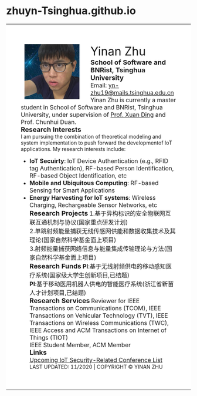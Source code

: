 # zhuyn-Tsinghua.github.io
<TABLE align="center">
<TR>
<center>
<TD width="800" valign="center" bgcolor="ffffff" style="padding:40px">

<p><img border="0" src="yinan.jpg" height="150" align="left" style="border: 0px solid #FFFFFF; padding-left: 10px; padding-right: 30px; padding-top: 0px; padding-bottom: 1px">
  <font size=6>Yinan Zhu</font>
<br>
<font size=4><b>School of Software and BNRist, Tsinghua University</b></font>
<br>
<font size=3>Email: <a href="yn-zhu19@mails.tsinghua.edu.cn">yn-zhu19@mails.tsinghua.edu.cn</a></font>
<br>
<font size=3>Yinan Zhu is currently a master student in School of Software and BNRist, Tsinghua University, under supervision of <a href="http://www.thss.tsinghua.edu.cn/publish/soft/3641/2019/20190823084735761189149/20190823084735761189149_.html">Prof. Xuan Ding</a> and Prof. Chunhui Duan.</font>
<br>
<font size=4><b>Research Interests</b></font>
<br>
I am pursuing the combination of theoretical modeling and system implementation to push forward the developmentof IoT applications. My research interests include:
<ul>
  <li><font size=3><b>IoT Secuirty</b>: IoT Device Authentication (e.g., RFID tag Authentication), RF-based Person Identification, RF-based Object Identification, etc</font><br>
  <li><font size=3><b>Mobile and Ubiquitous Computing</b>: RF-based Sensing for Smart Applications</font><br>
  <li><font size=3><b>Energy Harvesting for IoT systems</b>: Wireless Charging, Rechargeable Sensor Networks, etc</font>
<br>
<font size=4><b>Research Projects</b></font>
<font size=3>1.基于异构标识的安全物联网互联互通机制与协议(国家重点研发计划)</font><br>
<font size=3>2.单跳射频能量捕获无线传感网供能和数据收集技术及其理论(国家自然科学基金面上项目)</font><br>
<font size=3>3.射频能量捕获网络信息与能量集成传输理论与方法(国家自然科学基金面上项目)</font>
<br>
<font size=4><b>Research Funds</b></font>
<font size=3><b>PI</b>:基于无线射频供电的移动感知医疗系统(国家级大学生创新项目,已结题)</font><br>
<font size=3><b>PI</b>:基于移动医用机器人供电的智能医疗系统(浙江省新苗人才计划项目,已结题)</font>
<br>
<font size=4><b>Research Services</b></font>
<font size=3>Reviewer for IEEE Transactions on Communications (TCOM), IEEE Transactions on Vehicular Technology (TVT), IEEE Transactions on Wireless Communications (TWC), IEEE Access and ACM Transactions on Internet of Things (TIOT)</font>
<br>
<font size=3>IEEE Student Member, ACM Member</font>
<br>  
<font size=4><b>Links</b></font> 
<br>  
<font size=3><a href="https://zhuyn-tsinghua.github.io/list.html">Upcoming IoT Security-Related Conference List</a></font>     
<br> 
LAST UPDATED: 11/2020 | COPYRIGHT © YINAN ZHU
